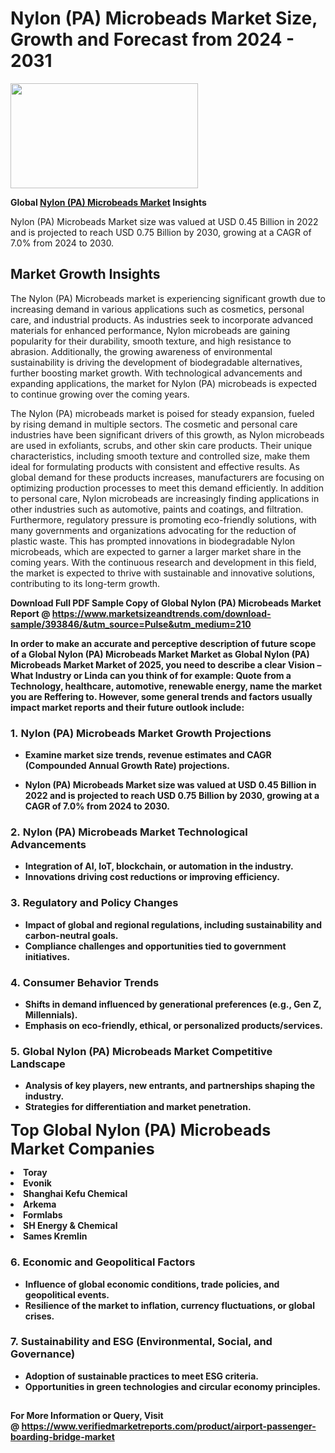 <H1>Nylon (PA) Microbeads Market Size, Growth and Forecast from 2024 - 2031</H1><img class="aligncenter size-medium wp-image-584254" src="https://thirdeyenews.in/wp-content/uploads/2024/09/Global-Market-Research-300x168.jpeg" alt="" width="300" height="168" /><p><strong>Global&nbsp;<a href="https://www.marketsizeandtrends.com/download-sample/393846/&amp;utm_source=Pulse&amp;utm_medium=210">Nylon (PA) Microbeads Market</a> Insights</strong></p><p>Nylon (PA) Microbeads Market size was valued at USD 0.45 Billion in 2022 and is projected to reach USD 0.75 Billion by 2030, growing at a CAGR of 7.0% from 2024 to 2030.</p><p><h2>Market Growth Insights</h2> <p>The Nylon (PA) Microbeads market is experiencing significant growth due to increasing demand in various applications such as cosmetics, personal care, and industrial products. As industries seek to incorporate advanced materials for enhanced performance, Nylon microbeads are gaining popularity for their durability, smooth texture, and high resistance to abrasion. Additionally, the growing awareness of environmental sustainability is driving the development of biodegradable alternatives, further boosting market growth. With technological advancements and expanding applications, the market for Nylon (PA) microbeads is expected to continue growing over the coming years.</p> <p><strong></strong></p> <p>The Nylon (PA) microbeads market is poised for steady expansion, fueled by rising demand in multiple sectors. The cosmetic and personal care industries have been significant drivers of this growth, as Nylon microbeads are used in exfoliants, scrubs, and other skin care products. Their unique characteristics, including smooth texture and controlled size, make them ideal for formulating products with consistent and effective results. As global demand for these products increases, manufacturers are focusing on optimizing production processes to meet this demand efficiently. In addition to personal care, Nylon microbeads are increasingly finding applications in other industries such as automotive, paints and coatings, and filtration. Furthermore, regulatory pressure is promoting eco-friendly solutions, with many governments and organizations advocating for the reduction of plastic waste. This has prompted innovations in biodegradable Nylon microbeads, which are expected to garner a larger market share in the coming years. With the continuous research and development in this field, the market is expected to thrive with sustainable and innovative solutions, contributing to its long-term growth. <p><strong></p><p><span class=""><strong>Download Full PDF Sample Copy of Global Nylon (PA) Microbeads Market Report</strong> @ <a href="https://www.marketsizeandtrends.com/download-sample/393846/&amp;utm_source=Pulse&amp;utm_medium=210" target="_blank">https://www.marketsizeandtrends.com/download-sample/393846/&amp;utm_source=Pulse&amp;utm_medium=210</a></span></p><p>In order to make an accurate and perceptive description of future scope of a Global&nbsp;Nylon (PA) Microbeads Market Market as Global&nbsp;Nylon (PA) Microbeads Market Market of 2025, you need to describe a clear Vision &ndash; What Industry or Linda can you think of for example: Quote from a Technology, healthcare, automotive, renewable energy, name the market you are Reffering to. However, some general trends and factors usually impact market reports and their future outlook include:</p><h3>1.&nbsp;<strong>Nylon (PA) Microbeads Market Growth Projections</strong></h3><ul><li>Examine market size trends, revenue estimates and CAGR (Compounded Annual Growth Rate) projections.</li><li><p>Nylon (PA) Microbeads Market size was valued at USD 0.45 Billion in 2022 and is projected to reach USD 0.75 Billion by 2030, growing at a CAGR of 7.0% from 2024 to 2030.</p></li></ul><h3>2.&nbsp;<strong>Nylon (PA) Microbeads Market Technological Advancements</strong></h3><ul><li>Integration of AI, IoT, blockchain, or automation in the industry.</li><li>Innovations driving cost reductions or improving efficiency.</li></ul><h3>3.&nbsp;<strong>Regulatory and Policy Changes</strong></h3><ul><li>Impact of global and regional regulations, including sustainability and carbon-neutral goals.</li><li>Compliance challenges and opportunities tied to government initiatives.</li></ul><h3>4.&nbsp;<strong>Consumer Behavior Trends</strong></h3><ul><li>Shifts in demand influenced by generational preferences (e.g., Gen Z, Millennials).</li><li>Emphasis on eco-friendly, ethical, or personalized products/services.</li></ul><h3>5.&nbsp;<strong>Global Nylon (PA) Microbeads Market Competitive Landscape</strong></h3><ul><li>Analysis of key players, new entrants, and partnerships shaping the industry.</li><li>Strategies for differentiation and market penetration.</li></ul><p data-pm-slice="1 1 []"><span style="color: inherit; font-family: inherit; font-size: 25px;">Top Global Nylon (PA) Microbeads Market Companies</span></p><div class="" data-test-id=""><p><li>Toray</li><li> Evonik</li><li> Shanghai Kefu Chemical</li><li> Arkema</li><li> Formlabs</li><li> SH Energy & Chemical</li><li> Sames Kremlin</li></p></div><h3>6.&nbsp;<strong>Economic and Geopolitical Factors</strong></h3><ul><li>Influence of global economic conditions, trade policies, and geopolitical events.</li><li>Resilience of the market to inflation, currency fluctuations, or global crises.</li></ul><h3>7.&nbsp;<strong>Sustainability and ESG (Environmental, Social, and Governance)</strong></h3><ul><li>Adoption of sustainable practices to meet ESG criteria.</li><li>Opportunities in green technologies and circular economy principles.</li></ul><h2><strong style="font-size: 14px;">For More Information or Query, Visit @&nbsp;</strong><a style="background-color: #ffffff; font-size: 14px;" href="https://www.marketsizeandtrends.com/report/nylon-pa-microbeads-market/" target="_blank">https://www.verifiedmarketreports.com/product/airport-passenger-boarding-bridge-market</a></h2>
